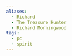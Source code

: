 ```yaml
---
aliases:
  - Richard
  - The Treasure Hunter
  - Richard Morningwood
tags:
  - pc
  - spirit
---
```

